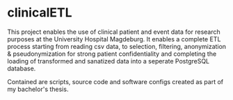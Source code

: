 # clinicalETL
This project enables the use of clinical patient and event data for research purposes at the University Hospital Magdeburg. It enables a complete ETL process starting from reading csv data, to selection, filtering, anonymization & pseudonymization for strong patient confidentiality and completing the loading of transformed and sanatized data into a seperate PostgreSQL database. 

Contained are scripts, source code and software configs created as part of my bachelor's thesis.
